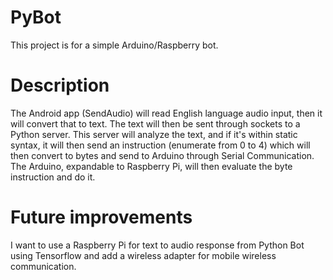 # PyBot
This project is for a simple Arduino/Raspberry bot. 
# Description
The Android app (SendAudio) will read English language audio input, then it will convert that to text. The text will then be sent through sockets to a Python server. This server will analyze the text, and if it's within static syntax, it will then send an instruction (enumerate from 0 to 4) which will then convert to bytes and send to Arduino through Serial Communication. The Arduino, expandable to Raspberry Pi, will then evaluate the byte instruction and do it. 
# Future improvements
I want to use a Raspberry Pi for text to audio response from Python Bot using Tensorflow and add a wireless adapter for mobile wireless communication.
